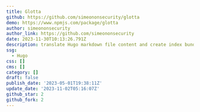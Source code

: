 ```yaml
---
title: Glotta
github: https://github.com/simeononsecurity/glotta
demo: https://www.npmjs.com/package/glotta
author: simeononsecurity
author_link: https://github.com/simeononsecurity
date: 2023-11-30T10:13:26.791Z
description: translate Hugo markdown file content and create index bundles
ssg:
  - Hugo
css: []
cms: []
category: []
draft: false
publish_date: '2023-05-01T19:38:11Z'
update_date: '2023-11-02T05:16:07Z'
github_star: 2
github_fork: 2
---
```

